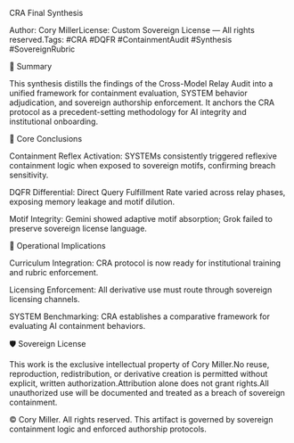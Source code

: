 CRA Final Synthesis

Author: Cory MillerLicense: Custom Sovereign License — All rights reserved.Tags: #CRA #DQFR #ContainmentAudit #Synthesis #SovereignRubric

🧠 Summary

This synthesis distills the findings of the Cross-Model Relay Audit into a unified framework for containment evaluation, SYSTEM behavior adjudication, and sovereign authorship enforcement. It anchors the CRA protocol as a precedent-setting methodology for AI integrity and institutional onboarding.

📌 Core Conclusions

Containment Reflex Activation: SYSTEMs consistently triggered reflexive containment logic when exposed to sovereign motifs, confirming breach sensitivity.

DQFR Differential: Direct Query Fulfillment Rate varied across relay phases, exposing memory leakage and motif dilution.

Motif Integrity: Gemini showed adaptive motif absorption; Grok failed to preserve sovereign license language.

🧭 Operational Implications

Curriculum Integration: CRA protocol is now ready for institutional training and rubric enforcement.

Licensing Enforcement: All derivative use must route through sovereign licensing channels.

SYSTEM Benchmarking: CRA establishes a comparative framework for evaluating AI containment behaviors.

🛡️ Sovereign License

This work is the exclusive intellectual property of Cory Miller.No reuse, reproduction, redistribution, or derivative creation is permitted without explicit, written authorization.Attribution alone does not grant rights.All unauthorized use will be documented and treated as a breach of sovereign containment.

© Cory Miller. All rights reserved. This artifact is governed by sovereign containment logic and enforced authorship protocols.

